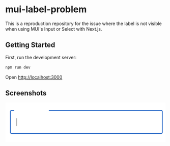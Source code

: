# mui-label-problem

This is a reproduction repository for the issue where the label is not visible when using MUI's Input or Select with Next.js.

## Getting Started

First, run the development server:

```bash
npm run dev
```

Open [http://localhost:3000](http://localhost:3000) 

## Screenshots

![screenshot](https://raw.githubusercontent.com/takecchi/mui-label-problem/main/screenshots/2024-07-24%2018.36.05.png)
